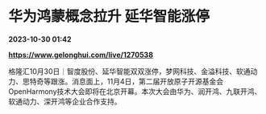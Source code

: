 # 华为鸿蒙概念拉升 延华智能涨停

**2023-10-30 01:42**

**https://www.gelonghui.com/live/1270538**

格隆汇10月30日｜智度股份、延华智能双双涨停，梦网科技、金溢科技、软通动力、思特奇等跟涨。消息面上，11月4日，第二届开放原子开源基金会OpenHarmony技术大会即将在北京开幕。本次大会由华为、润开鸿、九联开鸿、软通动力、深开鸿等企业合作支持。